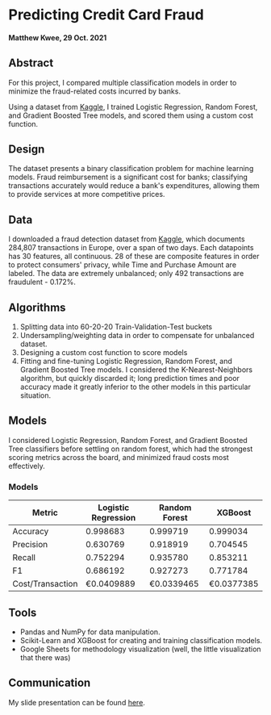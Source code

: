# Predicting Credit Card Fraud

#### Matthew Kwee, 29 Oct. 2021

## Abstract

For this project, I compared multiple classification models in order to minimize the fraud-related costs incurred by banks.

Using a dataset from [Kaggle](https://www.kaggle.com/mlg-ulb/creditcardfraud"......"), I trained Logistic Regression, Random Forest, and Gradient Boosted Tree models, and scored them using a custom cost function.


## Design
The dataset presents a binary classification problem for machine learning models. Fraud reimbursement is a significant cost for banks; classifying transactions accurately would reduce a bank's expenditures, allowing them to provide services at more competitive prices.


## Data
I downloaded a fraud detection dataset from [Kaggle](https://www.kaggle.com/mlg-ulb/creditcardfraud"......"), which documents  284,807 transactions in Europe, over a span of two days.
Each datapoints has 30 features, all continuous. 28 of these are composite features in order to protect consumers' privacy, while Time and Purchase Amount are labeled.
The data are extremely unbalanced; only 492 transactions are fraudulent - 0.172%.

## Algorithms
1. Splitting data into 60-20-20 Train-Validation-Test buckets
2. Undersampling/weighting data in order to compensate for unbalanced dataset.
3. Designing a custom cost function to score models
4. Fitting and fine-tuning Logistic Regression, Random Forest, and Gradient Boosted Tree models. I considered the K-Nearest-Neighbors algorithm, but quickly discarded it; long prediction times and poor accuracy made it greatly inferior to the other models in this particular situation.

## Models
I considered Logistic Regression, Random Forest, and Gradient Boosted Tree classifiers before settling on random forest, which had the strongest scoring metrics across the board, and minimized fraud costs most effectively.

### Models
|Metric|Logistic Regression|Random Forest|XGBoost|
|-|-|-|-|
|Accuracy |0.998683|0.999719|0.999034
|Precision |0.630769|0.918919|0.704545
|Recall |0.752294|0.935780|0.853211
|F1 |0.686192|0.927273|0.771784
|Cost/Transaction|€0.0409889|€0.0339465|€0.0377385

## Tools
- Pandas and NumPy for data manipulation.
- Scikit-Learn and XGBoost for creating and training classification models.
- Google Sheets for methodology visualization (well, the little visualization that there was)


## Communication
My slide presentation can be found [here](https://docs.google.com/presentation/d/1VhAYXAPedJVgi2wCJ9LIrZnQWw0wwXehXpaiUgsjeo0/edit#slide=id.gf82d99e286_0_7"......").